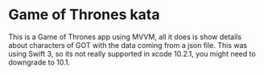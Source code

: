 #  Game of Thrones kata

This is a Game of Thrones app using MVVM, all it does is show details about characters of GOT with the data coming from a json file. This was using Swift 3, so its not really supported in xcode 10.2.1, you might need to downgrade to 10.1.
